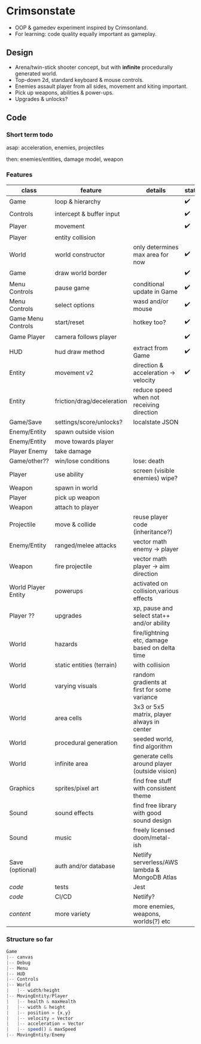 # Crimsonstate

- OOP &amp; gamedev experiment inspired by Crimsonland.
- For learning: code quality equally important as gameplay.

## Design

- Arena/twin-stick shooter concept, but with **infinite** procedurally generated world.
- Top-down 2d, standard keyboard & mouse controls.
- Enemies assault player from all sides, movement and kiting important.
- Pick up weapons, abilities & power-ups.
- Upgrades & unlocks?

## Code

### Short term todo

asap: acceleration, enemies, projectiles

then: enemies/entities, damage model, weapon

### Features

| class               | feature                    | details                                        | status             |
| ------------------- | -------------------------- | ---------------------------------------------- | ------------------ |
| Game                | loop & hierarchy           |                                                | :heavy_check_mark: |
| Controls            | intercept & buffer input   |                                                | :heavy_check_mark: |
| Player              | movement                   |                                                | :heavy_check_mark: |
| Player              | entity collision           |                                                |                    |
| World               | world constructor          | only determines max area for now               | :heavy_check_mark: |
| Game                | draw world border          |                                                | :heavy_check_mark: |
| Menu Controls       | pause game                 | conditional update in Game                     | :heavy_check_mark: |
| Menu Controls       | select options             | wasd and/or mouse                              | :heavy_check_mark: |
| Game Menu Controls  | start/reset                | hotkey too?                                    | :heavy_check_mark: |
| Game Player         | camera follows player      |                                                | :heavy_check_mark: |
| HUD                 | hud draw method            | extract from Game                              | :heavy_check_mark: |
| Entity              | movement v2                | direction & acceleration -> velocity           | :heavy_check_mark: |
| Entity              | friction/drag/deceleration | reduce speed when not receiving direction      |                    |
| Game/Save           | settings/score/unlocks?    | localstate JSON                                |                    |
| Enemy/Entity        | spawn outside vision       |                                                |                    |
| Enemy/Entity        | move towards player        |                                                |                    |
| Player Enemy        | take damage                |                                                |                    |
| Game/other??        | win/lose conditions        | lose: death                                    |                    |
| Player              | use ability                | screen (visible enemies) wipe?                 |                    |
| Weapon              | spawn in world             |                                                |                    |
| Player              | pick up weapon             |                                                |                    |
| Weapon              | attach to player           |                                                |                    |
| Projectile          | move & collide             | reuse player code (inheritance?)               |                    |
| Enemy/Entity        | ranged/melee attacks       | vector math enemy -> player                    |                    |
| Weapon              | fire projectile            | vector math player -> aim direction            |                    |
| World Player Entity | powerups                   | activated on collision,various effects         |                    |
| Player ??           | upgrades                   | xp, pause and select stat++ and/or ability     |                    |
| World               | hazards                    | fire/lightning etc, damage based on delta time |                    |
| World               | static entities (terrain)  | with collision                                 |                    |
| World               | varying visuals            | random gradients at first for some variance    |                    |
| World               | area cells                 | 3x3 or 5x5 matrix, player always in center     |                    |
| World               | procedural generation      | seeded world, find algorithm                   |                    |
| World               | infinite area              | generate cells around player (outside vision)  |                    |
| Graphics            | sprites/pixel art          | find free stuff with consistent theme          |                    |
| Sound               | sound effects              | find free library with good sound design       |                    |
| Sound               | music                      | freely licensed doom/metal-ish                 |                    |
| Save (optional)     | auth and/or database       | Netlify serverless/AWS lambda & MongoDB Atlas  |                    |
| _code_              | tests                      | Jest                                           |                    |
| _code_              | CI/CD                      | Netlify?                                       |                    |
| _content_           | more variety               | more enemies, weapons, worlds(?) etc           |                    |

### Structure so far

```js
Game
|-- canvas
|-- Debug
|-- Menu
|-- HUD
|-- Controls
|-- World
|   |-- width/height
|-- MovingEntity/Player
|   |-- health & maxHealth
|   |-- width & height
|   |-- position = {x,y}
|   |-- velocity = Vector
|   |-- acceleration = Vector
|   |-- speed() & maxSpeed
|-- MovingEntity/Enemy
```
